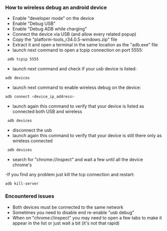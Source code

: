 ### How to wireless debug an android device

- Enable "developer mode" on the device
- Enable "Debug USB"
- Enable "Debug ADB while charging"
- Connect the device via USB (and allow every related popup)
- Copy the "platform-tools_r34.0.5-windows.zip" file
- Extract it and open a terminal in the same location as the "adb.exe" file
- launch next command to open a tcpip connection on port 5555:

```bash
 adb tcpip 5555
```

- launch next command and check if your usb device is listed:

```bash
adb devices
```

- launch next command to enable wireless debug on the device:

```bash
adb connect <device_ip_address>
```

- launch again this command to verify that your device is listed as connected both USB and wireless

```bash
 adb devices
```

- disconnect the usb
- launch again this command to verify that your device is still there only as wireless connected

```bash
 adb devices
```

- search for "chrome://inspect" and wait a few until all the device chrome's

-If you find any problem just kill the tcp connection and restart:

```bash
adb kill-server
```

### Encountered issues

- Both devices must be connected to the same network
- Sometimes you need to disable end re-enable "usb debug"
- When on "chrome://inspect" you may need to open a few tabs to make it appear in the list or just wait a bit (it's not that rapid)
